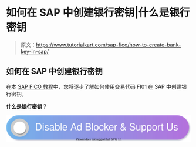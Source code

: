 # 如何在 SAP 中创建银行密钥|什么是银行密钥

> 原文：<https://www.tutorialkart.com/sap-fico/how-to-create-bank-key-in-sap/>

## 如何在 SAP 中创建银行密钥

在本 [SAP FICO 教程](https://www.tutorialkart.com/sap-fico/sap-fico-tutorial/)中，您将逐步了解如何使用交易代码 FI01 在 SAP 中创建银行密钥。

**什么是银行密钥？**

[![](img/925da31b32d6bc3827932f6c8afb11bb.png)](https://www.tutorialkart.com/)